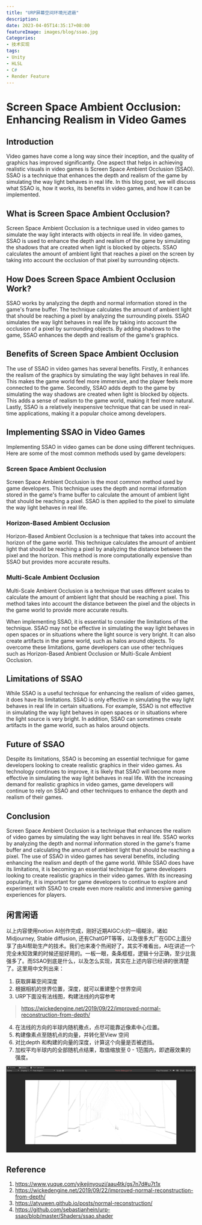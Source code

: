 ```yaml
---
title: "URP屏幕空间环境光遮蔽"
description: 
date: 2023-04-05T14:35:17+08:00
featureImage: images/blog/ssao.jpg
Categories:
- 技术实现
tags: 
- Unity
- HLSL
- C#
- Render Feature
---
```


# Screen Space Ambient Occlusion: Enhancing Realism in Video Games

## Introduction

Video games have come a long way since their inception, and the quality of graphics has improved significantly. One aspect that helps in achieving realistic visuals in video games is Screen Space Ambient Occlusion (SSAO). SSAO is a technique that enhances the depth and realism of the game by simulating the way light behaves in real life. In this blog post, we will discuss what SSAO is, how it works, its benefits in video games, and how it can be implemented.

## What is Screen Space Ambient Occlusion?

Screen Space Ambient Occlusion is a technique used in video games to simulate the way light interacts with objects in real life. In video games, SSAO is used to enhance the depth and realism of the game by simulating the shadows that are created when light is blocked by objects. SSAO calculates the amount of ambient light that reaches a pixel on the screen by taking into account the occlusion of that pixel by surrounding objects.

## How Does Screen Space Ambient Occlusion Work?

SSAO works by analyzing the depth and normal information stored in the game's frame buffer. The technique calculates the amount of ambient light that should be reaching a pixel by analyzing the surrounding pixels. SSAO simulates the way light behaves in real life by taking into account the occlusion of a pixel by surrounding objects. By adding shadows to the game, SSAO enhances the depth and realism of the game's graphics.

## Benefits of Screen Space Ambient Occlusion

The use of SSAO in video games has several benefits. Firstly, it enhances the realism of the graphics by simulating the way light behaves in real life. This makes the game world feel more immersive, and the player feels more connected to the game. Secondly, SSAO adds depth to the game by simulating the way shadows are created when light is blocked by objects. This adds a sense of realism to the game world, making it feel more natural. Lastly, SSAO is a relatively inexpensive technique that can be used in real-time applications, making it a popular choice among developers.

## Implementing SSAO in Video Games

Implementing SSAO in video games can be done using different techniques. Here are some of the most common methods used by game developers:

### Screen Space Ambient Occlusion

Screen Space Ambient Occlusion is the most common method used by game developers. This technique uses the depth and normal information stored in the game's frame buffer to calculate the amount of ambient light that should be reaching a pixel. SSAO is then applied to the pixel to simulate the way light behaves in real life.

### Horizon-Based Ambient Occlusion

Horizon-Based Ambient Occlusion is a technique that takes into account the horizon of the game world. This technique calculates the amount of ambient light that should be reaching a pixel by analyzing the distance between the pixel and the horizon. This method is more computationally expensive than SSAO but provides more accurate results.

### Multi-Scale Ambient Occlusion

Multi-Scale Ambient Occlusion is a technique that uses different scales to calculate the amount of ambient light that should be reaching a pixel. This method takes into account the distance between the pixel and the objects in the game world to provide more accurate results.

When implementing SSAO, it is essential to consider the limitations of the technique. SSAO may not be effective in simulating the way light behaves in open spaces or in situations where the light source is very bright. It can also create artifacts in the game world, such as halos around objects. To overcome these limitations, game developers can use other techniques such as Horizon-Based Ambient Occlusion or Multi-Scale Ambient Occlusion.

## Limitations of SSAO

While SSAO is a useful technique for enhancing the realism of video games, it does have its limitations. SSAO is only effective in simulating the way light behaves in real life in certain situations. For example, SSAO is not effective in simulating the way light behaves in open spaces or in situations where the light source is very bright. In addition, SSAO can sometimes create artifacts in the game world, such as halos around objects.

## Future of SSAO

Despite its limitations, SSAO is becoming an essential technique for game developers looking to create realistic graphics in their video games. As technology continues to improve, it is likely that SSAO will become more effective in simulating the way light behaves in real life. With the increasing demand for realistic graphics in video games, game developers will continue to rely on SSAO and other techniques to enhance the depth and realism of their games.

## Conclusion

Screen Space Ambient Occlusion is a technique that enhances the realism of video games by simulating the way light behaves in real life. SSAO works by analyzing the depth and normal information stored in the game's frame buffer and calculating the amount of ambient light that should be reaching a pixel. The use of SSAO in video games has several benefits, including enhancing the realism and depth of the game world. While SSAO does have its limitations, it is becoming an essential technique for game developers looking to create realistic graphics in their video games. With its increasing popularity, it is important for game developers to continue to explore and experiment with SSAO to create even more realistic and immersive gaming experiences for players.

## 闲言闲语

以上内容使用notion AI创作完成，刚好近期AIGC火的一塌糊涂，诸如Midjourney, Stable diffusion, 还有ChatGPT等等，以及很多大厂在GDC上面分享了由AI帮助生产的技术。我们也来凑个热闹好了。其实不难看出，AI在讲述一个完全未知效果的时候还挺好用的。一板一眼，条条框框，逻辑十分正确，至少比我强多了。而SSAO到底是什么，以及怎么实现，其实在上述内容已经讲的很清楚了。这里用中文列出来：

1.   获取屏幕空间深度
2.   根据相机的世界位置，深度，就可以重建整个世界空间
3.   URP下面没有法线图，构建法线的内容参考 

>   https://wickedengine.net/2019/09/22/improved-normal-reconstruction-from-depth/

4.   在法线的方向的半球内随机撒点，点尽可能靠近像素中心位置。
5.   构建像素点至随机点的向量，并转化至View 空间
6.   对比depth 和构建的向量的深度，计算这个向量是否被遮挡。
7.   加权平均半球内的全部随机点结果，取值缩放至 0 - 1范围内，即遮蔽效果的强度。



![ssao](ssao.jpg)

## Reference

1.   https://www.yuque.com/yikejinyouzi/aau4tk/gs7n7d#u7t1x
2.   https://wickedengine.net/2019/09/22/improved-normal-reconstruction-from-depth/
3.   https://atyuwen.github.io/posts/normal-reconstruction/
4.   https://github.com/sebastianhein/urp-ssao/blob/master/Shaders/ssao.shader
